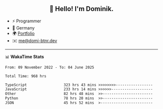 <h2 align="center">👋 Hello! I'm Dominik.</h2>

- ⚡ Programmer
- 📍 Germany
- 🌍 [Portfolio](https://domi-btnr.dev)
- ✉️ [me@domi-btnr.dev](mailto://me@domi-btnr.dev)

---
📊 **WakaTime Stats**
<!--START_SECTION:waka-->

```txt
From: 09 November 2022 - To: 04 June 2025

Total Time: 968 hrs

TypeScript                 323 hrs 43 mins >>>>>>>>-----------------   33.44 %
JavaScript                 233 hrs 14 mins >>>>>>-------------------   24.10 %
Other                      82 hrs 48 mins  >>-----------------------   08.55 %
Python                     78 hrs 20 mins  >>-----------------------   08.09 %
JSON                       45 hrs 52 mins  >------------------------   04.74 %
```

<!--END_SECTION:waka-->
